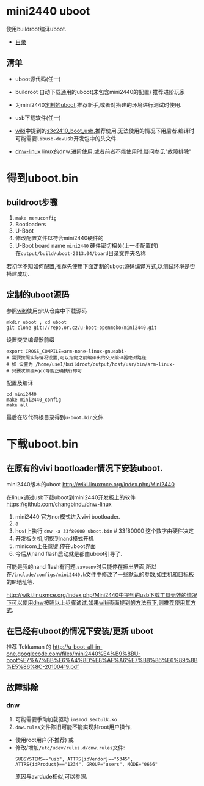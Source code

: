 # mini2440 uboot

使用buildroot编译uboot.

* [目录](customize-mini2440-softwave) 

## 清单

* uboot源代码(任一)
 * buildroot 自动下载通用的uboot(未包含mini2440的配置) 推荐进阶玩家
 * 为mini2440[定制的uboot](http://wiki.linuxmce.org/index.php/Mini2440),推荐新手,或者对搭建的环境进行测试时使用.

* usb下载软件(任一)
 * [wiki](http://wiki.linuxmce.org/index.php/Mini2440)中提到的[s3c2410_boot_usb](http://mini2440.googlecode.com/files/s3c2410_boot_usb-20060807.tar.bz2),推荐使用,无法使用的情况下用后者.编译时可能需要`libusb-dev`usb开发包中的头文件.
 * [dnw-linux](https://github.com/changbindu/dnw-linux) linux的dnw.进阶使用,或者前者不能使用时.疑问参见"故障排除"

# 得到uboot.bin

## buildroot步骤 

1. `make menuconfig` 
2. Bootloaders 
3. U-Boot 
4. 修改配置文件以符合mini2440硬件的
5. U-Boot board name `mini2440` 硬件密切相关(上一步配置的)  
 在`output/build/uboot-2013.04/board`目录文件夹名称

若初学不知如何配置,推荐先使用下面定制的uboot源码编译方式,以测试环境是否搭建成功.

## 定制的uboot源码

参照[wiki](http://wiki.linuxmce.org/index.php/Mini2440)使用git从仓库中下载源码

```
mkdir uboot ; cd uboot
git clone git://repo.or.cz/u-boot-openmoko/mini2440.git
```

设置交叉编译器前缀

```
export CROSS_COMPILE=arm-none-linux-gnueabi- 
# 需要按照实际情况设置,可以指向之前编译出的交叉编译器绝对路径
# 如 设置为 /home/use1/buildroot/output/host/usr/bin/arm-linux- 
# 只要次前缀+gcc等能正确执行即可
```

配置及编译

```
cd mini2440
make mini2440_config
make all
```

最后在软代码根目录得到`u-boot.bin`文件.


# 下载uboot.bin 

## 在原有的vivi bootloader情况下安装uboot.

mini2440版本的uboot http://wiki.linuxmce.org/index.php/Mini2440

在linux通过usb下载uboot到mini2440开发板上的软件 https://github.com/changbindu/dnw-linux

1. mini2440 官方nor模式进入vivi bootloader.
2. a
3. host上执行 `dnw -a 33f80000 uboot.bin`  # 33f80000 这个数字由硬件决定
4. 开发板关机,切换到nand模式开机
5. minicom上任意键,停在uboot界面
6. 今后从nand flash启动就是都由uboot引导了.

可能是我的nand flash有问题,`saveenv`时只能停在擦出界面,所以在`/include/configs/mini2440.h`文件中修改了一些默认的参数,如主机和目标板的IP地址等.

http://wiki.linuxmce.org/index.php/Mini2440中提到的usb下载工具无效的情况下可以使用dnw按照以上步骤试试.如果wiki页面提到的方法有下,则推荐使用其方式.

## 在已经有uboot的情况下安装/更新 uboot

推荐 Tekkaman 的 http://u-boot-all-in-one.googlecode.com/files/mini2440%E4%B9%8BU-boot%E7%A7%BB%E6%A4%8D%E8%AF%A6%E7%BB%86%E6%89%8B%E5%86%8C-20100419.pdf 

## 故障排除

### dnw

1. 可能需要手动加载驱动 `insmod secbulk.ko`
2. `dnw.rules`文件陈旧可能不能实现非root用户操作,
 * 使用root用户(不推荐) 或
 * 修改/增加`/etc/udev/rules.d/dnw.rules`文件:
   ```
   SUBSYSTEMS=="usb", ATTRS{idVendor}=="5345", ATTRS{idProduct}=="1234", GROUP="users", MODE="0666"
   ```
   原因与avrdude相似,可以参照.

### 